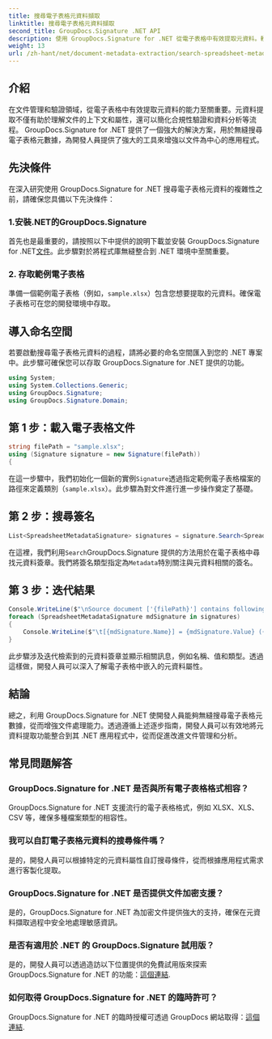 ```yaml
---
title: 搜尋電子表格元資料擷取
linktitle: 搜尋電子表格元資料擷取
second_title: GroupDocs.Signature .NET API
description: 使用 GroupDocs.Signature for .NET 從電子表格中有效提取元資料。輕鬆增強文件管理和分析。
weight: 13
url: /zh-hant/net/document-metadata-extraction/search-spreadsheet-metadata-extraction/
---
```

## 介紹
在文件管理和驗證領域，從電子表格中有效提取元資料的能力至關重要。元資料提取不僅有助於理解文件的上下文和屬性，還可以簡化合規性驗證和資料分析等流程。 GroupDocs.Signature for .NET 提供了一個強大的解決方案，用於無縫搜尋電子表格元數據，為開發人員提供了強大的工具來增強以文件為中心的應用程式。
## 先決條件
在深入研究使用 GroupDocs.Signature for .NET 搜尋電子表格元資料的複雜性之前，請確保您具備以下先決條件：
### 1.安裝.NET的GroupDocs.Signature
首先也是最重要的，請按照以下中提供的說明下載並安裝 GroupDocs.Signature for .NET[文件](https://tutorials.groupdocs.com/signature/net/)。此步驟對於將程式庫無縫整合到 .NET 環境中至關重要。
### 2. 存取範例電子表格
準備一個範例電子表格（例如，`sample.xlsx`）包含您想要提取的元資料。確保電子表格可在您的開發環境中存取。

## 導入命名空間
若要啟動搜尋電子表格元資料的過程，請將必要的命名空間匯入到您的 .NET 專案中。此步驟可確保您可以存取 GroupDocs.Signature for .NET 提供的功能。

```csharp
using System;
using System.Collections.Generic;
using GroupDocs.Signature;
using GroupDocs.Signature.Domain;
```
## 第 1 步：載入電子表格文件
```csharp
string filePath = "sample.xlsx";
using (Signature signature = new Signature(filePath))
{
```
在這一步驟中，我們初始化一個新的實例`Signature`透過指定範例電子表格檔案的路徑來定義類別（`sample.xlsx`）。此步驟為對文件進行進一步操作奠定了基礎。
## 第 2 步：搜尋簽名
```csharp
List<SpreadsheetMetadataSignature> signatures = signature.Search<SpreadsheetMetadataSignature>(SignatureType.Metadata);
```
在這裡，我們利用`Search`GroupDocs.Signature 提供的方法用於在電子表格中尋找元資料簽章。我們將簽名類型指定為`Metadata`特別關注與元資料相關的簽名。
## 第 3 步：迭代結果
```csharp
Console.WriteLine($"\nSource document ['{filePath}'] contains following signatures.");
foreach (SpreadsheetMetadataSignature mdSignature in signatures)
{
    Console.WriteLine($"\t[{mdSignature.Name}] = {mdSignature.Value} ({mdSignature.Type})");
}
```
此步驟涉及迭代檢索到的元資料簽章並顯示相關訊息，例如名稱、值和類型。透過這樣做，開發人員可以深入了解電子表格中嵌入的元資料屬性。

## 結論
總之，利用 GroupDocs.Signature for .NET 使開發人員能夠無縫搜尋電子表格元數據，從而增強文件處理能力。透過遵循上述逐步指南，開發人員可以有效地將元資料提取功能整合到其 .NET 應用程式中，從而促進改進文件管理和分析。
## 常見問題解答
### GroupDocs.Signature for .NET 是否與所有電子表格格式相容？
GroupDocs.Signature for .NET 支援流行的電子表格格式，例如 XLSX、XLS、CSV 等，確保多種檔案類型的相容性。
### 我可以自訂電子表格元資料的搜尋條件嗎？
是的，開發人員可以根據特定的元資料屬性自訂搜尋條件，從而根據應用程式需求進行客製化提取。
### GroupDocs.Signature for .NET 是否提供文件加密支援？
是的，GroupDocs.Signature for .NET 為加密文件提供強大的支持，確保在元資料擷取過程中安全地處理敏感資訊。
### 是否有適用於 .NET 的 GroupDocs.Signature 試用版？
是的，開發人員可以透過造訪以下位置提供的免費試用版來探索 GroupDocs.Signature for .NET 的功能：[這個連結](https://releases.groupdocs.com/).
### 如何取得 GroupDocs.Signature for .NET 的臨時許可？
 GroupDocs.Signature for .NET 的臨時授權可透過 GroupDocs 網站取得：[這個連結](https://purchase.groupdocs.com/temporary-license/).